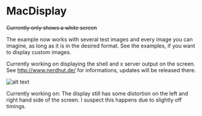 # MacDisplay
~~Currently only shows a white screen~~

The example now works with several test images and every image you can imagine, as long as it is in the desired format. See the examples, if you want to display custom images.

Currently working on displaying the shell and x server output on the screen.
See http://www.nerdhut.de/ for informations, updates will be released there.


![alt text](https://66.media.tumblr.com/b293d0992fef8fa695c7a0584cfce5bf/tumblr_ob6ixowMJ81vzqzzwo1_1280.jpg "Macintosh Classic displays cat images")

Currently working on:
The display still has some distortion on the left and right hand side of the screen. I suspect this happens due to slightly off timings.
